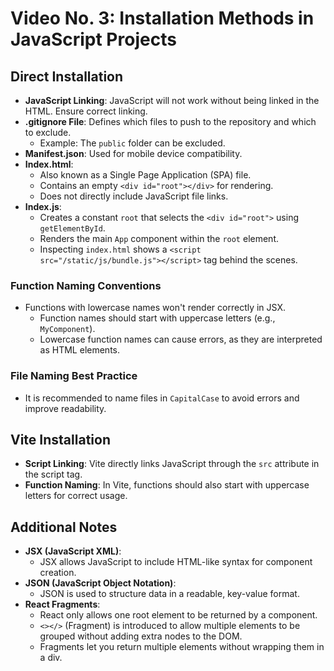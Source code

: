 # Video No. 3: Installation Methods in JavaScript Projects

## Direct Installation

- **JavaScript Linking**: JavaScript will not work without being linked in the HTML. Ensure correct linking.
- **.gitignore File**: Defines which files to push to the repository and which to exclude.
  - Example: The `public` folder can be excluded.
- **Manifest.json**: Used for mobile device compatibility.
- **Index.html**:
  - Also known as a Single Page Application (SPA) file.
  - Contains an empty `<div id="root"></div>` for rendering.
  - Does not directly include JavaScript file links.
- **Index.js**:
  - Creates a constant `root` that selects the `<div id="root">` using `getElementById`.
  - Renders the main `App` component within the `root` element.
  - Inspecting `index.html` shows a `<script src="/static/js/bundle.js"></script>` tag behind the scenes.

### Function Naming Conventions

- Functions with lowercase names won't render correctly in JSX.
  - Function names should start with uppercase letters (e.g., `MyComponent`).
  - Lowercase function names can cause errors, as they are interpreted as HTML elements.

### File Naming Best Practice

- It is recommended to name files in `CapitalCase` to avoid errors and improve readability.

## Vite Installation

- **Script Linking**: Vite directly links JavaScript through the `src` attribute in the script tag.
- **Function Naming**: In Vite, functions should also start with uppercase letters for correct usage.

## Additional Notes

- **JSX (JavaScript XML)**:
  - JSX allows JavaScript to include HTML-like syntax for component creation.
- **JSON (JavaScript Object Notation)**:
  - JSON is used to structure data in a readable, key-value format.
- **React Fragments**:
  - React only allows one root element to be returned by a component.
  - `<></>` (Fragment) is introduced to allow multiple elements to be grouped without adding extra nodes to the DOM.
  - Fragments let you return multiple elements without wrapping them in a div.
